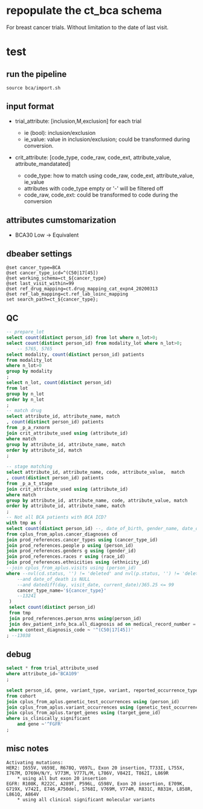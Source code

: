 # repopulate the ct_bca schema
For breast cancer trials.
Without limitation to the date of last visit.

# test

## run the pipeline
```
source bca/import.sh
```
## input format
* trial_attribute: [inclusion,M,exclusion] for each trial
    * ie (bool): inclusion/exclusion
    * ie_value: value in inclusion/exclusion; could be transformed during conversion.

* crit_attribute: [code_type, code_raw, code_ext, attribute_value, attribute_mandatated]
    * code_type: how to match using code_raw, code_ext, attribute_value, ie_value
    * attributes with code_type empty or '-' will be filtered off
    * code_raw, code_ext: could be transformed to code during the conversion

## attributes cumstomarization
* BCA30    Low -> Equivalent

## dbeaber settings
```
@set cancer_type=BCA
@set cancer_type_icd=^(C50|17[45])
@set working_schema=ct_${cancer_type}
@set last_visit_within=99
@set ref_drug_mapping=ct.drug_mapping_cat_expn4_20200313
@set ref_lab_mapping=ct.ref_lab_loinc_mapping
set search_path=ct_${cancer_type};
```

## QC
```sql
-- prepare_lot
select count(distinct person_id) from lot where n_lot>0;
select count(distinct person_id) from modality_lot where n_lot>0;
    -- 5765, 5765
select modality, count(distinct person_id) patients
from modality_lot
where n_lot>0
group by modality
;
select n_lot, count(distinct person_id)
from lot
group by n_lot
order by n_lot
;
-- match drug
select attribute_id, attribute_name, match
, count(distinct person_id) patients
from _p_a_rxnorm
join crit_attribute_used using (attribute_id)
where match
group by attribute_id, attribute_name, match
order by attribute_id, match
;

-- stage matching
select attribute_id, attribute_name, code, attribute_value,  match
, count(distinct person_id) patients
from _p_a_t_stage
join crit_attribute_used using (attribute_id)
where match
group by attribute_id, attribute_name, code, attribute_value, match
order by attribute_id, attribute_name, match
;
-- Not all BCA patients with BCA ICD?
with tmp as (
select count(distinct person_id) --, date_of_birth, gender_name, date_of_death, race_name, ethnicity_name
from cplus_from_aplus.cancer_diagnoses cd
join prod_references.cancer_types using (cancer_type_id)
join prod_references.people p using (person_id)
join prod_references.genders g using (gender_id)
join prod_references.races r using (race_id)
join prod_references.ethnicities using (ethnicity_id)
--join cplus_from_aplus.visits using (person_id)
where --nvl(cd.status, '') != 'deleted' and nvl(p.status, '') != 'deleted'
    --and date_of_death is NULL
    --and datediff(day, visit_date, current_date)/365.25 <= 99
    cancer_type_name='${cancer_type}'
    --13241
 )
 select count(distinct person_id)
 from tmp
 join prod_references.person_mrns using(person_id)
 join dev_patient_info_bca.all_diagnosis ad on medical_record_number = mrn
 where context_diagnosis_code ~ '^(C50|17[45])'
; --13038
```
## debug
```sql
select * from trial_attribute_used
where attribute_id='BCA109'
;

select person_id, gene, variant_type, variant, reported_occurrence_type
from cohort
join cplus_from_aplus.genetic_test_occurrences using (person_id)
join cplus_from_aplus.variant_occurrences using (genetic_test_occurrence_id)
join cplus_from_aplus.target_genes using (target_gene_id)
where is_clinically_significant
    and gene ~'^FGFR'
;
```

## misc notes
```
Activating mutations:
HER2: I655V, V659E, R678Q, V697L, Exon 20 insertion, T733I, L755X, I767M, D769H/N/Y, V773M, V777L/M, L786V, V842I, T862I, L869R
    * using all but exon 20 insertion
EGFR: R108K, R222C, A289T, P596L, G598V, Exon 20 insertion, E709K, G719X, V742I, E746_A750del, S768I, V769M, V774M, R831C, R831H, L858R, L861Q, A864V
    * using all clinical significant molecular variants
```
